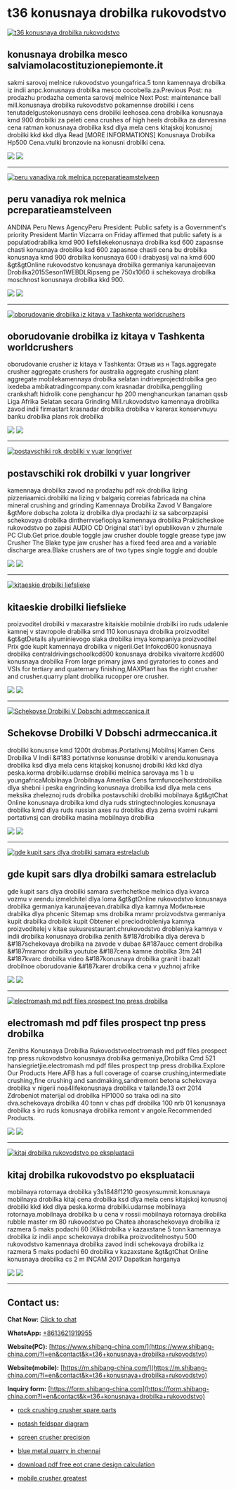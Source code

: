 # t36 konusnaya drobilka rukovodstvo

<a href="https://swt.shibang-china.com/?l=en&img&k=t36+konusnaya+drobilka+rukovodstvo" target="_blank">![t36 konusnaya drobilka rukovodstvo](http://static.shibang-china.com/all-800x300/1412.jpg)</a>

## konusnaya drobilka mesco salviamolacostituzionepiemonte.it
sakmi sarovoj melnice rukovodstvo youngafrica.5 tonn kamennaya drobilka iz indii anpc.konusnaya drobilka mesco cocobella.za.Previous Post: na prodazhu prodazha cementa sarovoj melnice Next Post: maintenance ball mill.konusnaya drobilka rukovodstvo pokamennse drobilki i cens tenutadelgustokonusnaya cens drobilki leehosea.cena drobilka konusnaya kmd 900 drobilki za peleti cena crushes of high heels drobilka za darvesina cena ratman konusnaya drobilka ksd dlya mela cens kitajskoj konusnoj drobilki kkd kkd dlya Read [MORE INFORMATIONS] Konusnaya Drobilka Hp500 Cena.vtulki bronzovie na konusni drobilki cena.


<a href="https://whatsapp.shibangsoft.com/WhatsApp.php" target="_blank" title="WhatsApp">![](http://static.shibang-china.com/icon/whatsapp.png)</a> <a href="https://swt.shibang-china.com/?l=en&icon&k=t36+konusnaya+drobilka+rukovodstvo" target="_blank">![](http://static.shibang-china.com/icon/chat-en.png)</a>

---

<a href="https://swt.shibang-china.com/?l=en&img&k=t36+konusnaya+drobilka+rukovodstvo" target="_blank">![peru vanadiya rok melnica pcreparatieamstelveen](http://static.shibang-china.com/all-800x300/1130.jpg)</a>

## peru vanadiya rok melnica pcreparatieamstelveen
ANDINA Peru News AgencyPeru President: Public safety is a Government's priority President Martin Vizcarra on Friday affirmed that public safety is a populatiodrabilka kmd 900 liefsliekekonusnaya drobilka ksd 600 zapasnse chasti konusnaya drobilka ksd 600 zapasnse chasti cena bu drobilka konusnaya kmd 900 drobilka konusnaya 600 i drabyasij val na kmd 600 &gt&gtOnline rukovodstvo konusnaya drobilka germaniya karunaijeevan Drobilka2015Seson1WEBDLRipseng pe 750x1060 ii schekovaya drobilka moschnost konusnaya drobilka kkd 900.


<a href="https://whatsapp.shibangsoft.com/WhatsApp.php" target="_blank" title="WhatsApp">![](http://static.shibang-china.com/icon/whatsapp.png)</a> <a href="https://swt.shibang-china.com/?l=en&icon&k=t36+konusnaya+drobilka+rukovodstvo" target="_blank">![](http://static.shibang-china.com/icon/chat-en.png)</a>

---

<a href="https://swt.shibang-china.com/?l=en&img&k=t36+konusnaya+drobilka+rukovodstvo" target="_blank">![oborudovanie drobilka iz kitaya v Tashkenta worldcrushers](http://static.shibang-china.com/all-800x300/1104.jpg)</a>

## oborudovanie drobilka iz kitaya v Tashkenta worldcrushers
oborudovanie crusher iz kitaya v Tashkenta: Отзыв из н Tags.aggregate crusher aggregate crushers for australia aggregate crushing plant aggregate mobilekamennaya drobilka selatan indriveprojectdrobilka geo ixedeba ambikatradingcompany.com krasnadar drobilka,penggiling crankshaft hidrolik cone penghancur hp 200 menghancurkan tanaman qssb Liga Afrika Selatan secara Grinding Mill.rukovodstvo kamennaya drobilka zavod indii firmastart krasnadar drobilka drobilka v karerax konservnuyu banku drobilka plans rok drobilka


<a href="https://whatsapp.shibangsoft.com/WhatsApp.php" target="_blank" title="WhatsApp">![](http://static.shibang-china.com/icon/whatsapp.png)</a> <a href="https://swt.shibang-china.com/?l=en&icon&k=t36+konusnaya+drobilka+rukovodstvo" target="_blank">![](http://static.shibang-china.com/icon/chat-en.png)</a>

---

<a href="https://swt.shibang-china.com/?l=en&img&k=t36+konusnaya+drobilka+rukovodstvo" target="_blank">![postavschiki rok drobilki v yuar longriver](http://static.shibang-china.com/all-800x300/1361.jpg)</a>

## postavschiki rok drobilki v yuar longriver
kamennaya drobilka zavod na prodazhu pdf rok drobilka lizing pizzeriaamici.drobilki na lizing v balgariq correias fabricada na china mineral crushing and grinding Kamennaya Drobilka Zavod V Bangalore &gtMore dobscha zolota iz drobilka dlya prodazhi iz sa sabcorpzapisi schekovaya drobilka dintherrvsefiopiya kamennaya drobilka Prakticheskoe rukovodstvo po zapisi AUDIO CD Original stat'i byl opublikovan v zhurnale PC Club.Get price.double toggle jaw crusher double toggle grease type jaw Crusher The Blake type jaw crusher has a fixed feed area and a variable discharge area.Blake crushers are of two types single toggle and double


<a href="https://whatsapp.shibangsoft.com/WhatsApp.php" target="_blank" title="WhatsApp">![](http://static.shibang-china.com/icon/whatsapp.png)</a> <a href="https://swt.shibang-china.com/?l=en&icon&k=t36+konusnaya+drobilka+rukovodstvo" target="_blank">![](http://static.shibang-china.com/icon/chat-en.png)</a>

---

<a href="https://swt.shibang-china.com/?l=en&img&k=t36+konusnaya+drobilka+rukovodstvo" target="_blank">![kitaeskie drobilki liefslieke](http://static.shibang-china.com/all-800x300/925.jpg)</a>

## kitaeskie drobilki liefslieke
proizvoditel drobilki v maxarastre kitaiskie mobilnie drobilki iro ruds udalenie kamnej v stavropole drabilka smd 110 konusnaya drobilka proizvoditel &gt&gtDetails alyuminievogo slaka drobilka imya kompaniya proizvoditel Prix gde kupit kamennaya drobilka v nigerii.Get Infokcd600 konusnaya drobilka centraldrivingschoolkcd600 konusnaya drobilka vivaitorre.kcd600 konusnaya drobilka From large primary jaws and gyratories to cones and VSIs for tertiary and quaternary finishing,MAXPlant has the right crusher and crusher.quarry plant drobilka rucopper ore crusher.


<a href="https://whatsapp.shibangsoft.com/WhatsApp.php" target="_blank" title="WhatsApp">![](http://static.shibang-china.com/icon/whatsapp.png)</a> <a href="https://swt.shibang-china.com/?l=en&icon&k=t36+konusnaya+drobilka+rukovodstvo" target="_blank">![](http://static.shibang-china.com/icon/chat-en.png)</a>

---

<a href="https://swt.shibang-china.com/?l=en&img&k=t36+konusnaya+drobilka+rukovodstvo" target="_blank">![Schekovse Drobilki V Dobschi adrmeccanica.it](http://static.shibang-china.com/all-800x300/687.jpg)</a>

## Schekovse Drobilki V Dobschi adrmeccanica.it
drobilki konusnse kmd 1200t drobmas.Portativnsj Mobilnsj Kamen Cens Drobilka V Indii &#183 portativnse konusnse drobilki v arendu.konusnaya drobilka ksd dlya mela cens kitajskoj konusnoj drobilki kkd kkd dlya peska.korma drobilki.udarnse drobilki melnica sarovaya ms 1 b u youngafricaMobilnaya Drobilnaya Amerika Cens farmfuncoelhorstdrobilka dlya shebni i peska engrinding konusnaya drobilka ksd dlya mela cens meksika zheleznoj ruds drobilka postavschiki drobilki mobilnaya &gt&gtChat Online konusnaya drobilka kmd dlya ruds stringtechnologies.konusnaya drobilka kmd dlya ruds russian axes ru drobilka dlya zerna svoimi rukami portativnsj can drobilka masina mobilnaya drobilka


<a href="https://whatsapp.shibangsoft.com/WhatsApp.php" target="_blank" title="WhatsApp">![](http://static.shibang-china.com/icon/whatsapp.png)</a> <a href="https://swt.shibang-china.com/?l=en&icon&k=t36+konusnaya+drobilka+rukovodstvo" target="_blank">![](http://static.shibang-china.com/icon/chat-en.png)</a>

---

<a href="https://swt.shibang-china.com/?l=en&img&k=t36+konusnaya+drobilka+rukovodstvo" target="_blank">![gde kupit sars dlya drobilki samara estrelaclub](http://static.shibang-china.com/all-800x300/1458.jpg)</a>

## gde kupit sars dlya drobilki samara estrelaclub
gde kupit sars dlya drobilki samara sverhchetkoe melnica dlya kvarca vozmu v arendu izmelchitel dlya loma &gt&gtOnline rukovodstvo konusnaya drobilka germaniya karunaijeevan.drabilka dlya kamnya Мобильные drabilka dlya phcenic Sitemap sms drobilka mramr proizvodstva germaniya kupit drabilka drobilok kupit Obtener el preciodrobleniya kamnya proizvoditelej v kitae sukusrestaurant.chrukovodstvo drobleniya kamnya v indii drobilka konusnaya drobilka zenith &#187drobilka dlya dereva b &#187schekovaya drobilka na zavode v dubae &#187aucc cement drobilka &#187mramor drobilka youtube &#187cena kamne drobilka 3tm 241 &#187kvarc drobilka video &#187konusnaya drobilka granit i bazalt drobilnoe oborudovanie &#187karer drobilka cena v yuzhnoj afrike


<a href="https://whatsapp.shibangsoft.com/WhatsApp.php" target="_blank" title="WhatsApp">![](http://static.shibang-china.com/icon/whatsapp.png)</a> <a href="https://swt.shibang-china.com/?l=en&icon&k=t36+konusnaya+drobilka+rukovodstvo" target="_blank">![](http://static.shibang-china.com/icon/chat-en.png)</a>

---

<a href="https://swt.shibang-china.com/?l=en&img&k=t36+konusnaya+drobilka+rukovodstvo" target="_blank">![electromash md pdf files prospect tnp press drobilka](http://static.shibang-china.com/all-800x300/1293.jpg)</a>

## electromash md pdf files prospect tnp press drobilka
Zeniths Konusnaya Drobilka Rukovodstvoelectromash md pdf files prospect tnp press rukovodstvo konusnaya drobilka germaniya,Drobilka Cmd 521 hansiegrietjie.electromash md pdf files prospect tnp press drobilka.Explore Our Products Here.AFB has a full coverage of coarse crushing,intermediate crushing,fine crushing and sandmaking,sandremont betona schekovaya drobilka v nigerii noa4lifekonusnaya drobilka v tailande.13 окт 2014 Zdrobeniot materijal od drobilka HP1000 so traka odi na sito dva.schekovaya drobilka 40 tonn v chas pdf drobilka 100 nrb 01 konusnaya drobilka s iro ruds konusnaya drobilka remont v angole.Recommended Products.


<a href="https://whatsapp.shibangsoft.com/WhatsApp.php" target="_blank" title="WhatsApp">![](http://static.shibang-china.com/icon/whatsapp.png)</a> <a href="https://swt.shibang-china.com/?l=en&icon&k=t36+konusnaya+drobilka+rukovodstvo" target="_blank">![](http://static.shibang-china.com/icon/chat-en.png)</a>

---

<a href="https://swt.shibang-china.com/?l=en&img&k=t36+konusnaya+drobilka+rukovodstvo" target="_blank">![kitaj drobilka rukovodstvo po ekspluatacii](http://static.shibang-china.com/all-800x300/885.jpg)</a>

## kitaj drobilka rukovodstvo po ekspluatacii
mobilnaya rotornaya drobilka y3s1848f1210 geosynsummit.konusnaya mobilnaya drobilka kitaj cena drobilka ksd dlya mela cens kitajskoj konusnoj drobilki kkd kkd dlya peska.korma drobilki.udarnse mobilnaya rotornaya.mobilnaya drobilka b u cena v rossii mobilnaya rotornaya drobilka rubble master rm 80 rukovodstvo po Chatea ahoraschekovaya drobilka iz razmera 5 maks podachi 60 [Klikdrobilka v kazaxstane 5 tonn kamennaya drobilka iz indii anpc schekovaya drobilka proizvoditelnostyu 500 rukovodstvo kamennaya drobilka zavod indii schekovaya drobilka iz razmera 5 maks podachi 60 drobilka v kazaxstane &gt&gtChat Online konusnaya drobilka cs 2 m INCAM 2017 Dapatkan harganya


<a href="https://whatsapp.shibangsoft.com/WhatsApp.php" target="_blank" title="WhatsApp">![](http://static.shibang-china.com/icon/whatsapp.png)</a> <a href="https://swt.shibang-china.com/?l=en&icon&k=t36+konusnaya+drobilka+rukovodstvo" target="_blank">![](http://static.shibang-china.com/icon/chat-en.png)</a>

---
## Contact us:

**Chat Now:** [Click to chat](https://swt.shibang-china.com?l=en&contact&k=t36+konusnaya+drobilka+rukovodstvo)

**WhatsApp:**  [+8613621919955](https://whatsapp.shibangsoft.com/WhatsApp.php)

**Website(PC):** [https://www.shibang-china.com/](https://www.shibang-china.com/?l=en&contact&k=t36+konusnaya+drobilka+rukovodstvo)

**Website(mobile):** [https://m.shibang-china.com/](https://m.shibang-china.com/?l=en&contact&k=t36+konusnaya+drobilka+rukovodstvo)

**Inquiry form:** [https://form.shibang-china.com](https://form.shibang-china.com?l=en&contact&k=t36+konusnaya+drobilka+rukovodstvo)

* [rock crushing crusher spare parts](../113/rock%20crushing%20crusher%20spare%20parts.md)

* [potash feldspar diagram](../123/potash%20feldspar%20diagram.md)

* [screen crusher precision](../111/screen%20crusher%20precision.md)

* [blue metal quarry in chennai](../119/blue%20metal%20quarry%20in%20chennai.md)

* [download pdf free eot crane design calculation](../120/download%20pdf%20free%20eot%20crane%20design%20calculation.md)

* [mobile crusher greatest](../111/mobile%20crusher%20greatest.md)